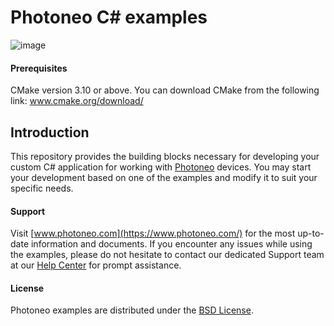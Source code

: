 # Photoneo C# examples
![image](https://photoneo.com/files/dw/dw/github/Personal_Linkedin_banner_v4.png)

#### Prerequisites

CMake version 3.10 or above. You can download CMake from the following link: www.cmake.org/download/

## Introduction
This repository provides the building blocks necessary for developing your custom C# application for working with [Photoneo](https://www.photoneo.com/) devices. 
You may start your development based on one of the examples and modify it to suit your specific needs. 


#### Support
Visit [www.photoneo.com](https://www.photoneo.com/) for the most up-to-date information and documents. If you encounter any issues while using the examples, please do not hesitate to contact our dedicated Support team at our [Help Center](https://www.photoneo.com/Help-Center) for prompt assistance.


#### License
Photoneo examples are distributed under the [BSD License](https://github.com/photoneo-3d/photoneo-csharp-examples/blob/main/LICENSE).
